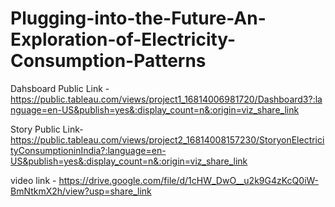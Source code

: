 # Plugging-into-the-Future-An-Exploration-of-Electricity-Consumption-Patterns


Dahsboard Public Link - https://public.tableau.com/views/project1_16814006981720/Dashboard3?:language=en-US&publish=yes&:display_count=n&:origin=viz_share_link

Story Public Link- https://public.tableau.com/views/project2_16814008157230/StoryonElectricityConsumptioninIndia?:language=en-US&publish=yes&:display_count=n&:origin=viz_share_link

video link - https://drive.google.com/file/d/1cHW_DwO__u2k9G4zKcQ0iW-BmNtkmX2h/view?usp=share_link

